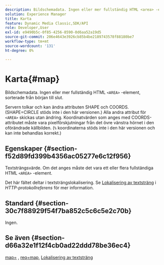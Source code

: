 ```yaml
---
description: Bildschemadata. Ingen eller mer fullständig HTML <area> -element, sorterade från början till slut.
solution: Experience Manager
title: Karta
feature: Dynamic Media Classic,SDK/API
role: Developer,User
exl-id: e9490b5c-0f85-4256-8590-0d6aa52a19d5
source-git-commit: 206e4643e3926cb85b4be2189743578f88180be7
workflow-type: tm+mt
source-wordcount: '131'
ht-degree: 0%

---
```


# Karta{#map}

Bildschemadata. Ingen eller mer fullständig HTML `<AREA>` -element, sorterade från början till slut.

Servern tolkar och kan ändra attributen SHAPE och COORDS. (SHAPE=CIRCLE stöds inte i den här versionen.) Alla andra attribut för `<AREA>` skickas utan ändring. Koordinatvärden som anges med COORDS-attributet måste vara pixelförskjutningar från det övre vänstra hörnet i den oförändrade källbilden. (`%` koordinaterna stöds inte i den här versionen och kan inte behandlas korrekt.)

## Egenskaper {#section-f52d89fd399b4356ac05277e6c12f956}

Textsträngsvärde. Om det anges måste det vara ett eller flera fullständiga HTML `<AREA>` -element.

Det här fältet deltar i textsträngslokalisering. Se [Lokalisering av textsträng](/help/aem-is-ir-api/is-api/http-ref/image-serving-api-ref/c-http-protocol-reference/c-syntax-and-features/r-text-string-localization.md) i *HTTP-protokollreferens* för mer information.

## Standard {#section-30c7f88929f54f7ba852c5c6c5e2c70b}

Ingen.

## Se även {#section-d66a32e1f12f4cb0ad22ddd78be36ec4}

[map=](/help/aem-is-ir-api/is-api/http-ref/image-serving-api-ref/c-http-protocol-reference/c-command-reference/r-map.md) , [req=map](/help/aem-is-ir-api/is-api/http-ref/image-serving-api-ref/c-http-protocol-reference/c-command-reference/r-req/r-req.md), [Lokalisering av textsträng](/help/aem-is-ir-api/is-api/http-ref/image-serving-api-ref/c-http-protocol-reference/c-syntax-and-features/r-text-string-localization.md)
